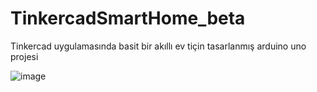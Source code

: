 # TinkercadSmartHome_beta
Tinkercad uygulamasında basit bir akıllı ev tiçin tasarlanmış arduino uno projesi

![image](https://github.com/Fatihgcgn/TinkercadSmartHome_beta/assets/93212360/0746ec37-ad86-4f0f-b0ad-78c8c275e915)

